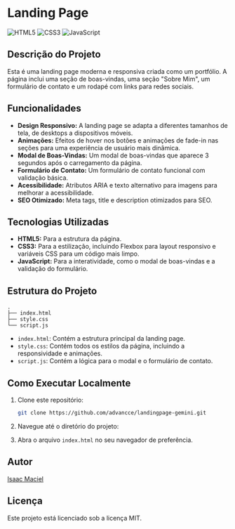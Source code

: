 # Landing Page

![HTML5](https://img.shields.io/badge/HTML5-E34F26?style=for-the-badge&logo=html5&logoColor=white)
![CSS3](https://img.shields.io/badge/CSS3-1572B6?style=for-the-badge&logo=css3&logoColor=white)
![JavaScript](https://img.shields.io/badge/JavaScript-F7DF1E?style=for-the-badge&logo=javascript&logoColor=black)

## Descrição do Projeto

Esta é uma landing page moderna e responsiva criada como um portfólio. A página inclui uma seção de boas-vindas, uma seção "Sobre Mim", um formulário de contato e um rodapé com links para redes sociais.

## Funcionalidades

-   **Design Responsivo:** A landing page se adapta a diferentes tamanhos de tela, de desktops a dispositivos móveis.
-   **Animações:** Efeitos de hover nos botões e animações de fade-in nas seções para uma experiência de usuário mais dinâmica.
-   **Modal de Boas-Vindas:** Um modal de boas-vindas que aparece 3 segundos após o carregamento da página.
-   **Formulário de Contato:** Um formulário de contato funcional com validação básica.
-   **Acessibilidade:** Atributos ARIA e texto alternativo para imagens para melhorar a acessibilidade.
-   **SEO Otimizado:** Meta tags, title e description otimizados para SEO.

## Tecnologias Utilizadas

-   **HTML5:** Para a estrutura da página.
-   **CSS3:** Para a estilização, incluindo Flexbox para layout responsivo e variáveis CSS para um código mais limpo.
-   **JavaScript:** Para a interatividade, como o modal de boas-vindas e a validação do formulário.

## Estrutura do Projeto

```
.
├── index.html
├── style.css
└── script.js
```

-   `index.html`: Contém a estrutura principal da landing page.
-   `style.css`: Contém todos os estilos da página, incluindo a responsividade e animações.
-   `script.js`: Contém a lógica para o modal e o formulário de contato.

## Como Executar Localmente

1.  Clone este repositório:
    ```bash
    git clone https://github.com/advancce/landingpage-gemini.git
    ```
2.  Navegue até o diretório do projeto:

3.  Abra o arquivo `index.html` no seu navegador de preferência.

## Autor

[Isaac Maciel](https://https://github.com/isaacmacb)

## Licença

Este projeto está licenciado sob a licença MIT.
